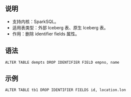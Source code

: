 ## 说明
- 支持内核：SparkSQL。
- 适用表类型：外部 Iceberg 表、原生 Iceberg 表。
- 作用：删除 identifier fields 属性。

## 语法
```
ALTER TABLE dempts DROP IDENTIFIER FIELD empno, name
```


## 示例
```
ALTER TABLE tb1 DROP IDENTIFIER FIELDS id, location.lon
```




